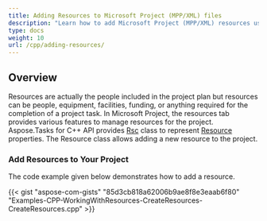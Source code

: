```yaml
---
title: Adding Resources to Microsoft Project (MPP/XML) files
description: "Learn how to add Microsoft Project (MPP/XML) resources using Aspose.Tasks for C++."
type: docs
weight: 10
url: /cpp/adding-resources/
---
```


## **Overview**
Resources are actually the people included in the project plan but resources can be people, equipment, facilities, funding, or anything required for the completion of a project task. In Microsoft Project, the resources tab provides various features to manage resources for the project. Aspose.Tasks for C++ API provides [Rsc](https://apireference.aspose.com/tasks/cpp/class/aspose.tasks.rsc) class to represent [Resource](https://apireference.aspose.com/tasks/cpp/class/aspose.tasks.resource) properties. The Resource class allows adding a new resource to the project.

### **Add Resources to Your Project**
The code example given below demonstrates how to add a resource.

{{< gist "aspose-com-gists" "85d3cb818a62006b9ae8f8e3eaab6f80" "Examples-CPP-WorkingWithResources-CreateResources-CreateResources.cpp" >}}
